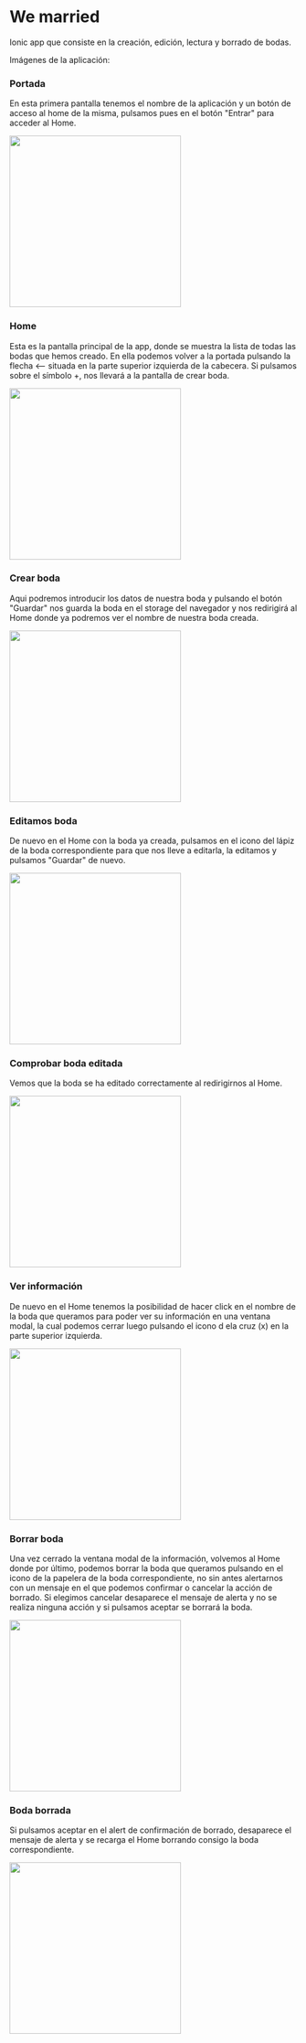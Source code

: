 # We married

Ionic app que consiste en la creación, edición, lectura y borrado de bodas.

Imágenes de la aplicación:

### Portada

En esta primera pantalla tenemos el nombre de la aplicación y un botón de acceso al home de la misma, pulsamos pues en el botón
"Entrar" para acceder al Home.

<img src="https://github.com/joseantonioruizmostazo/wemarried-app-ionic/blob/master/imagenes/portada.png" width="300px">

### Home

Esta es la pantalla principal de la app, donde se muestra la lista de todas las bodas que hemos creado.
En ella podemos volver a la portada pulsando la flecha <-- situada en la parte superior izquierda de la cabecera.
Si pulsamos sobre el símbolo +, nos llevará a la pantalla de crear boda.

<img src="https://github.com/joseantonioruizmostazo/wemarried-app-ionic/blob/master/imagenes/home.png" width="300px">

### Crear boda

Aqui podremos introducir los datos de nuestra boda y pulsando el botón "Guardar" nos guarda la boda en el storage del navegador
y nos redirigirá al Home donde ya podremos ver el nombre de nuestra boda creada.

<img src="https://github.com/joseantonioruizmostazo/wemarried-app-ionic/blob/master/imagenes/crear.png" width="300px">

### Editamos boda

De nuevo en el Home con la boda ya creada, pulsamos en el icono del lápiz de la boda correspondiente para que nos lleve a editarla, la editamos y pulsamos "Guardar" de nuevo.

<img src="https://github.com/joseantonioruizmostazo/wemarried-app-ionic/blob/master/imagenes/editando.png" width="300px">

### Comprobar boda editada

Vemos que la boda se ha editado correctamente al redirigirnos al Home.

<img src="https://github.com/joseantonioruizmostazo/wemarried-app-ionic/blob/master/imagenes/editada.png" width="300px">

### Ver información

De nuevo en el Home tenemos la posibilidad de hacer click en el nombre de la boda que queramos para poder ver su información en 
una ventana modal, la cual podemos cerrar luego pulsando el icono d ela cruz (x) en la parte superior izquierda.

<img src="https://github.com/joseantonioruizmostazo/wemarried-app-ionic/blob/master/imagenes/info.png" width="300px">

### Borrar boda

Una vez cerrado la ventana modal de la información, volvemos al Home donde por último, podemos borrar la boda que queramos pulsando en el icono de la papelera de la boda correspondiente, no sin antes alertarnos con un mensaje en el que podemos confirmar o cancelar la acción de borrado. Si elegimos cancelar desaparece el mensaje de alerta y no se realiza ninguna acción y si pulsamos aceptar se borrará la boda.

<img src="https://github.com/joseantonioruizmostazo/wemarried-app-ionic/blob/master/imagenes/borrar.png" width="300px">

### Boda borrada

Si pulsamos aceptar en el alert de confirmación de borrado, desaparece el mensaje de alerta y se recarga el Home borrando consigo la boda correspondiente.

<img src="https://github.com/joseantonioruizmostazo/wemarried-app-ionic/blob/master/imagenes/borrada.png" width="300px">







